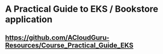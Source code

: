 # A Practical Guide to EKS / Bookstore application
## https://github.com/ACloudGuru-Resources/Course_Practical_Guide_EKS
